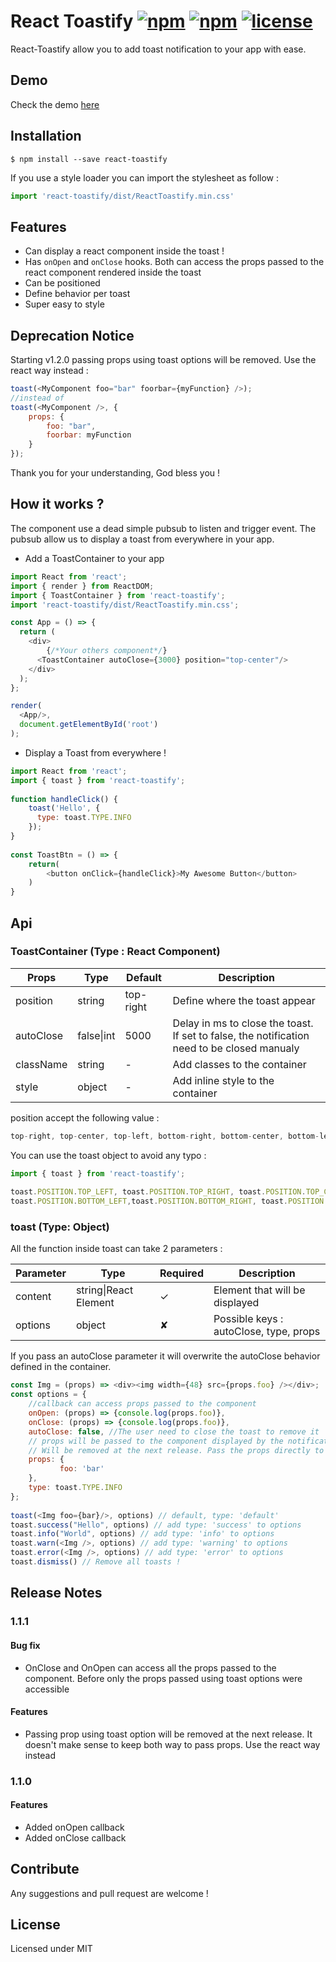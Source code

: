 # React Toastify [![npm](https://img.shields.io/npm/dt/react-toastify.svg)]() [![npm](https://img.shields.io/npm/v/react-toastify.svg)]() [![license](https://img.shields.io/github/license/sniphpet/react-toastify.svg?maxAge=2592000)]()
   
React-Toastify allow you to add toast notification to your app with ease.

## Demo
   
Check the demo [here](https://sniphpet.github.io/react-toastify/)   
   
## Installation 
   
```
$ npm install --save react-toastify
```
   
If you use a style loader you can import the stylesheet as follow :
   
```javascript
import 'react-toastify/dist/ReactToastify.min.css' 
```

## Features

- Can display a react component inside the toast !
- Has ```onOpen``` and ```onClose``` hooks. Both can access the props passed to the react component rendered inside the toast
- Can be positioned
- Define behavior per toast
- Super easy to style

## Deprecation Notice

Starting v1.2.0 passing props using toast options will be removed. Use the react way instead :

```javascript
toast(<MyComponent foo="bar" foorbar={myFunction} />);
//instead of 
toast(<MyComponent />, {
    props: {
        foo: "bar",
        foorbar: myFunction
    }
});
```

Thank you for your understanding, God bless you !


## How it works ?
   
The component use a dead simple pubsub to listen and trigger event. The pubsub allow us to display a toast from everywhere in your app.
   
- Add a ToastContainer to your app
   
```javascript
import React from 'react';
import { render } from ReactDOM;
import { ToastContainer } from 'react-toastify';
import 'react-toastify/dist/ReactToastify.min.css'; 

const App = () => {
  return (
    <div>
        {/*Your others component*/}
      <ToastContainer autoClose={3000} position="top-center"/>
    </div>
  );
};

render(
  <App/>,
  document.getElementById('root')
);

```

- Display a Toast from everywhere !
   
```javascript
import React from 'react';
import { toast } from 'react-toastify';
    
function handleClick() {
    toast('Hello', {
      type: toast.TYPE.INFO
    });
}
    
const ToastBtn = () => {
    return(
        <button onClick={handleClick}>My Awesome Button</button>
    )
}
```
  
## Api
  
### ToastContainer (Type : React Component)
   
|Props|Type|Default|Description|
|-----|----|-------|-----------|
|position|string|top-right|Define where the toast appear|
|autoClose|false\|int|5000|Delay in ms to close the toast. If set to false, the notification need to be closed manualy|
|className|string|-|Add classes to the container|
|style|object|-|Add inline style to the container|
      
position accept the following value : 
      
```javascript
top-right, top-center, top-left, bottom-right, bottom-center, bottom-left
```
      
You can use the toast object to avoid any typo :

```javascript
import { toast } from 'react-toastify';
      
toast.POSITION.TOP_LEFT, toast.POSITION.TOP_RIGHT, toast.POSITION.TOP_CENTER
toast.POSITION.BOTTOM_LEFT,toast.POSITION.BOTTOM_RIGHT, toast.POSITION.BOTTOM_CENTER
```  
   
### toast (Type: Object)
   
All the function inside toast can take 2 parameters :
   
|Parameter|Type|Required|Description|
|---------|----|--------|-----|
|content|string\|React Element|✓|Element that will be displayed|
|options|object|✘|Possible keys : autoClose, type, props
   
If you pass an autoClose parameter it will overwrite the autoClose behavior defined in the container.

```javascript
const Img = (props) => <div><img width={48} src={props.foo} /></div>;
const options = {
    //callback can access props passed to the component
    onOpen: (props) => {console.log(props.foo)},
    onClose: (props) => {console.log(props.foo)},
    autoClose: false, //The user need to close the toast to remove it
    // props will be passed to the component displayed by the notification 
    // Will be removed at the next release. Pass the props directly to the component instead
    props: { 
           foo: 'bar'
    },
    type: toast.TYPE.INFO
};
   
toast(<Img foo={bar}/>, options) // default, type: 'default'
toast.success("Hello", options) // add type: 'success' to options
toast.info("World", options) // add type: 'info' to options
toast.warn(<Img />, options) // add type: 'warning' to options
toast.error(<Img />, options) // add type: 'error' to options
toast.dismiss() // Remove all toasts !
```

## Release Notes

### 1.1.1

#### Bug fix

- OnClose and OnOpen can access all the props passed to the component. Before
only the props passed using toast options were accessible

#### Features

- Passing prop using toast option will be removed at the next release. It doesn't
make sense to keep both way to pass props. Use the react way instead

### 1.1.0

#### Features

- Added onOpen callback
- Added onClose callback

## Contribute

Any suggestions and pull request are welcome !
   
## License
   
Licensed under MIT
